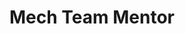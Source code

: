 ---
layout: member
weight: 1
name: Kyle Como
title: Mech Team Mentor
img: /assets/images/members/kyle.jpg
biography: >
  Kyle is an undergraduate student in my 4th year of Mechanical Engineering. His goal is to explore all of the exciting mechanical design options with my teammates and to produce prototypes. Before UBC Kyle worked as a Mechanical Designer for 5 years. Kyle has already obatained a diploma as a Mechanical Engineering Technologist in manufacturing from the BCIT and also as a Computer Automated Systems Technician from Thompson Rivers University. Kyle will be conducting 3D modelling courses throughout the school year with the intent of manufacturing and prototyping.
linkedin: https://ca.linkedin.com/in/kyle-como-9524b990
---